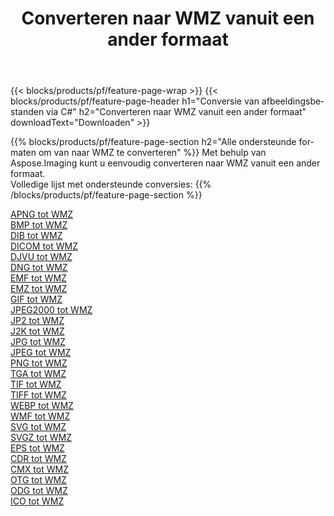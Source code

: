 ﻿---
title: Converteren naar WMZ vanuit een ander formaat 
weight: 3920
url: /nl/java/conversion/to/wmz 
lang: nl
langdirlevel: 2
locales: zh-hans,ja,it,ru,de,es,fr,nl,id,lt,pl,pt,vi,tr,ko,zh-hant,ar,hi,th,sv,cs,uk,he
description: Met behulp van Aspose.Imaging kunt u eenvoudig converteren naar WMZ vanuit een ander formaat
---

{{< blocks/products/pf/feature-page-wrap >}}
{{< blocks/products/pf/feature-page-header h1="Conversie van afbeeldingsbestanden via C#" h2="Converteren naar WMZ vanuit een ander formaat" downloadText="Downloaden" >}}


{{% blocks/products/pf/feature-page-section  h2="Alle ondersteunde formaten om van naar WMZ te converteren" %}}
Met behulp van Aspose.Imaging kunt u eenvoudig converteren naar WMZ vanuit een ander formaat.
<br/>
Volledige lijst met ondersteunde conversies:
{{% /blocks/products/pf/feature-page-section %}}
<div class="container-fluid productfamilypage bg-gray">
    <div class="convertypes bg-gray agp-content section">
        <div class="container">
		<div class="row other-converters">
		    <div class='col-md-2 other-converter remove-lp remove-rp'><a href="/imaging/nl/java/conversion/apng-to-wmz" >APNG tot WMZ</a></div>
<div class='col-md-2 other-converter remove-lp remove-rp'><a href="/imaging/nl/java/conversion/bmp-to-wmz" >BMP tot WMZ</a></div>
<div class='col-md-2 other-converter remove-lp remove-rp'><a href="/imaging/nl/java/conversion/dib-to-wmz" >DIB tot WMZ</a></div>
<div class='col-md-2 other-converter remove-lp remove-rp'><a href="/imaging/nl/java/conversion/dicom-to-wmz" >DICOM tot WMZ</a></div>
<div class='col-md-2 other-converter remove-lp remove-rp'><a href="/imaging/nl/java/conversion/djvu-to-wmz" >DJVU tot WMZ</a></div>
<div class='col-md-2 other-converter remove-lp remove-rp'><a href="/imaging/nl/java/conversion/dng-to-wmz" >DNG tot WMZ</a></div>
<div class='col-md-2 other-converter remove-lp remove-rp'><a href="/imaging/nl/java/conversion/emf-to-wmz" >EMF tot WMZ</a></div>
<div class='col-md-2 other-converter remove-lp remove-rp'><a href="/imaging/nl/java/conversion/emz-to-wmz" >EMZ tot WMZ</a></div>
<div class='col-md-2 other-converter remove-lp remove-rp'><a href="/imaging/nl/java/conversion/gif-to-wmz" >GIF tot WMZ</a></div>
<div class='col-md-2 other-converter remove-lp remove-rp'><a href="/imaging/nl/java/conversion/jpeg2000-to-wmz" >JPEG2000 tot WMZ</a></div>
<div class='col-md-2 other-converter remove-lp remove-rp'><a href="/imaging/nl/java/conversion/jp2-to-wmz" >JP2 tot WMZ</a></div>
<div class='col-md-2 other-converter remove-lp remove-rp'><a href="/imaging/nl/java/conversion/j2k-to-wmz" >J2K tot WMZ</a></div>
<div class='col-md-2 other-converter remove-lp remove-rp'><a href="/imaging/nl/java/conversion/jpg-to-wmz" >JPG tot WMZ</a></div>
<div class='col-md-2 other-converter remove-lp remove-rp'><a href="/imaging/nl/java/conversion/jpeg-to-wmz" >JPEG tot WMZ</a></div>
<div class='col-md-2 other-converter remove-lp remove-rp'><a href="/imaging/nl/java/conversion/png-to-wmz" >PNG tot WMZ</a></div>
<div class='col-md-2 other-converter remove-lp remove-rp'><a href="/imaging/nl/java/conversion/tga-to-wmz" >TGA tot WMZ</a></div>
<div class='col-md-2 other-converter remove-lp remove-rp'><a href="/imaging/nl/java/conversion/tif-to-wmz" >TIF tot WMZ</a></div>
<div class='col-md-2 other-converter remove-lp remove-rp'><a href="/imaging/nl/java/conversion/tiff-to-wmz" >TIFF tot WMZ</a></div>
<div class='col-md-2 other-converter remove-lp remove-rp'><a href="/imaging/nl/java/conversion/webp-to-wmz" >WEBP tot WMZ</a></div>
<div class='col-md-2 other-converter remove-lp remove-rp'><a href="/imaging/nl/java/conversion/wmf-to-wmz" >WMF tot WMZ</a></div>
<div class='col-md-2 other-converter remove-lp remove-rp'><a href="/imaging/nl/java/conversion/svg-to-wmz" >SVG tot WMZ</a></div>
<div class='col-md-2 other-converter remove-lp remove-rp'><a href="/imaging/nl/java/conversion/svgz-to-wmz" >SVGZ tot WMZ</a></div>
<div class='col-md-2 other-converter remove-lp remove-rp'><a href="/imaging/nl/java/conversion/eps-to-wmz" >EPS tot WMZ</a></div>
<div class='col-md-2 other-converter remove-lp remove-rp'><a href="/imaging/nl/java/conversion/cdr-to-wmz" >CDR tot WMZ</a></div>
<div class='col-md-2 other-converter remove-lp remove-rp'><a href="/imaging/nl/java/conversion/cmx-to-wmz" >CMX tot WMZ</a></div>
<div class='col-md-2 other-converter remove-lp remove-rp'><a href="/imaging/nl/java/conversion/otg-to-wmz" >OTG tot WMZ</a></div>
<div class='col-md-2 other-converter remove-lp remove-rp'><a href="/imaging/nl/java/conversion/odg-to-wmz" >ODG tot WMZ</a></div>
<div class='col-md-2 other-converter remove-lp remove-rp'><a href="/imaging/nl/java/conversion/ico-to-wmz" >ICO tot WMZ</a></div>
                </div>
        </div>
    </div>
</div>
<br/>

